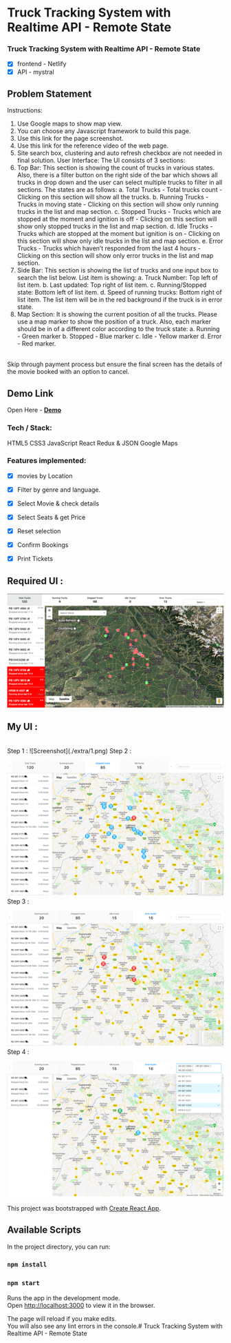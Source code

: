 # Truck Tracking System with Realtime API - Remote State

### Truck Tracking System with Realtime API - Remote State

- [x] frontend  - Netlify
- [x] API - mystral

## Problem Statement

Instructions:
1.	Use Google maps to show map view.
2.	You can choose any Javascript framework to build this page.
3.	Use this link for the page screenshot.
4.	Use this link for the reference video of the web page.
5.	Site search box, clustering and auto refresh checkbox are not needed in final solution.
User Interface:
The UI consists of 3 sections:
1.	Top Bar: This section is showing the count of trucks in various states. Also, there is a filter button on the right side of the bar which shows all trucks in drop down and the user can select multiple trucks to filter in all sections. The states are as follows: 
a.	Total Trucks - Total trucks count - Clicking on this section will show all the trucks.
b.	Running Trucks - Trucks in moving state - Clicking on this section will show only running  trucks in the list and map section.
c.	Stopped Trucks - Trucks which are stopped at the moment and ignition is off - Clicking on this section will show only stopped trucks in the list and map section.
d.	Idle Trucks - Trucks which are stopped at the moment but ignition is on - Clicking on this section will show only idle trucks in the list and map section.
e.	Error Trucks - Trucks which haven’t responded from the last 4 hours - Clicking on this section will show only error trucks in the list and map section.
2.	Side Bar: This section is showing the list of trucks and one input box to search the list below. List item is showing:
a.	Truck Number: Top left of list item.
b.	Last updated: Top right of list item.
c.	Running/Stopped state: Bottom left of list item.
d.	Speed of running trucks: Bottom right of list item.
	The list item will be in the red background if the truck is in error state.
3.	Map Section: It is showing the current position of all the trucks. Please use a map marker to show the position of a truck. Also, each marker should be in of a different color according to the truck state:
a.	Running - Green marker
b.	Stopped - Blue marker
c.	Idle - Yellow marker
d.	Error - Red marker.

<br>
Skip through payment process but ensure the final screen has the details of the movie booked with an option to cancel.


## Demo Link
Open Here  - 
[ **Demo** ](https://trucktrackingapp.netlify.com/)

### Tech / Stack:

 HTML5
 CSS3 
 JavaScript
 React 
 Redux & JSON
 Google Maps
 
### Features implemented:
- [x] movies by Location
- [x] Filter by genre and language.
- [x] Select Movie & check details
- [x] Select Seats & get Price
- [x] Reset selection
- [x] Confirm Bookings
- [x] Print Tickets


## Required UI : 
![Screenshot](./extra/design.png)
<br/>

## My UI :
<br/>
Step 1 : 
![Screenshot](./extra/1.png)
Step 2 : 
<br/>

![Screenshot](./extra/2.png)
Step 3 : 
<br/>

![Screenshot](./extra/3.png)
Step 4 : 
<br/>

![Screenshot](./extra/4.png)
<br/>



This project was bootstrapped with [Create React App](https://github.com/facebook/create-react-app).

## Available Scripts

In the project directory, you can run:

### `npm install`
### `npm start`

Runs the app in the development mode.<br />
Open [http://localhost:3000](http://localhost:3000) to view it in the browser.

The page will reload if you make edits.<br />
You will also see any lint errors in the console.# Truck Tracking System with Realtime API - Remote State
